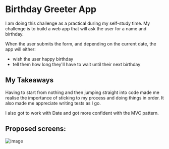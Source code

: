 # Birthday Greeter App

I am doing this challenge as a practical during my self-study time. My challenge is to build a web app that will ask the user for a name and birthday.

When the user submits the form, and depending on the current date, the app will either:

* wish the user happy birthday
* tell them how long they'll have to wait until their next birthday

## My Takeaways 

Having to start from nothing and then jumping straight into code made me realise the importance of sticking to my process and doing things in order. It also made me appreciate writing tests as I go. 

I also got to work with Date and got more confident with the MVC pattern.


## Proposed screens:
![image](https://user-images.githubusercontent.com/75613073/139825297-3dc75171-d5fa-4cce-832c-8e8249c5a05f.png)
